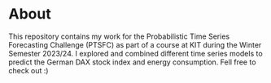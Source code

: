 # About

This repository contains my work for the Probabilistic Time Series Forecasting Challenge (PTSFC) as part of a course at KIT during the Winter Semester 2023/24. I explored and combined different time series models to predict the German DAX stock index and energy consumption. Fell free to check out :)
